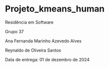 # Projeto_kmeans_human
Residência em Software

Grupo 37

Ana Fernanda Marinho Azevedo Alves

Reynaldo de Oliveira Santos

Data de entrega: 01 de dezembro de 2024
